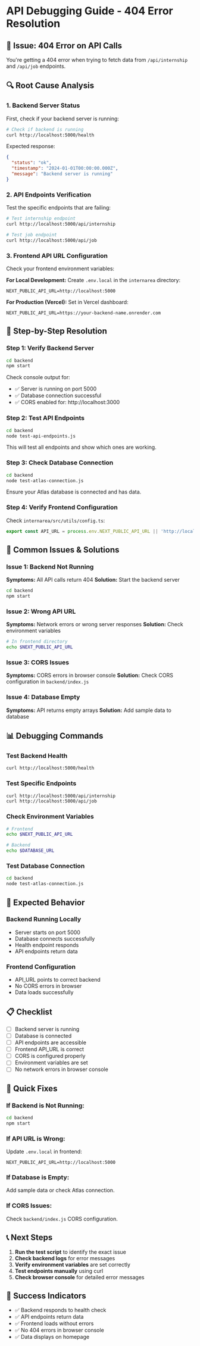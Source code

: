 # API Debugging Guide - 404 Error Resolution

## 🚨 Issue: 404 Error on API Calls

You're getting a 404 error when trying to fetch data from `/api/internship` and `/api/job` endpoints.

## 🔍 Root Cause Analysis

### 1. **Backend Server Status**
First, check if your backend server is running:

```bash
# Check if backend is running
curl http://localhost:5000/health
```

Expected response:
```json
{
  "status": "ok",
  "timestamp": "2024-01-01T00:00:00.000Z",
  "message": "Backend server is running"
}
```

### 2. **API Endpoints Verification**
Test the specific endpoints that are failing:

```bash
# Test internship endpoint
curl http://localhost:5000/api/internship

# Test job endpoint
curl http://localhost:5000/api/job
```

### 3. **Frontend API URL Configuration**
Check your frontend environment variables:

**For Local Development:**
Create `.env.local` in the `internarea` directory:
```env
NEXT_PUBLIC_API_URL=http://localhost:5000
```

**For Production (Vercel):**
Set in Vercel dashboard:
```env
NEXT_PUBLIC_API_URL=https://your-backend-name.onrender.com
```

## 🔧 Step-by-Step Resolution

### Step 1: Verify Backend Server
```bash
cd backend
npm start
```

Check console output for:
- ✅ Server is running on port 5000
- ✅ Database connection successful
- ✅ CORS enabled for: http://localhost:3000

### Step 2: Test API Endpoints
```bash
cd backend
node test-api-endpoints.js
```

This will test all endpoints and show which ones are working.

### Step 3: Check Database Connection
```bash
cd backend
node test-atlas-connection.js
```

Ensure your Atlas database is connected and has data.

### Step 4: Verify Frontend Configuration
Check `internarea/src/utils/config.ts`:
```typescript
export const API_URL = process.env.NEXT_PUBLIC_API_URL || 'http://localhost:5000';
```

## 🚨 Common Issues & Solutions

### Issue 1: Backend Not Running
**Symptoms:** All API calls return 404
**Solution:** Start the backend server
```bash
cd backend
npm start
```

### Issue 2: Wrong API URL
**Symptoms:** Network errors or wrong server responses
**Solution:** Check environment variables
```bash
# In frontend directory
echo $NEXT_PUBLIC_API_URL
```

### Issue 3: CORS Issues
**Symptoms:** CORS errors in browser console
**Solution:** Check CORS configuration in `backend/index.js`

### Issue 4: Database Empty
**Symptoms:** API returns empty arrays
**Solution:** Add sample data to database

## 📊 Debugging Commands

### Test Backend Health
```bash
curl http://localhost:5000/health
```

### Test Specific Endpoints
```bash
curl http://localhost:5000/api/internship
curl http://localhost:5000/api/job
```

### Check Environment Variables
```bash
# Frontend
echo $NEXT_PUBLIC_API_URL

# Backend
echo $DATABASE_URL
```

### Test Database Connection
```bash
cd backend
node test-atlas-connection.js
```

## 🎯 Expected Behavior

### Backend Running Locally
- Server starts on port 5000
- Database connects successfully
- Health endpoint responds
- API endpoints return data

### Frontend Configuration
- API_URL points to correct backend
- No CORS errors in browser
- Data loads successfully

## 📋 Checklist

- [ ] Backend server is running
- [ ] Database is connected
- [ ] API endpoints are accessible
- [ ] Frontend API_URL is correct
- [ ] CORS is configured properly
- [ ] Environment variables are set
- [ ] No network errors in browser console

## 🔧 Quick Fixes

### If Backend is Not Running:
```bash
cd backend
npm start
```

### If API URL is Wrong:
Update `.env.local` in frontend:
```env
NEXT_PUBLIC_API_URL=http://localhost:5000
```

### If Database is Empty:
Add sample data or check Atlas connection.

### If CORS Issues:
Check `backend/index.js` CORS configuration.

## 📞 Next Steps

1. **Run the test script** to identify the exact issue
2. **Check backend logs** for error messages
3. **Verify environment variables** are set correctly
4. **Test endpoints manually** using curl
5. **Check browser console** for detailed error messages

## 🎯 Success Indicators

- ✅ Backend responds to health check
- ✅ API endpoints return data
- ✅ Frontend loads without errors
- ✅ No 404 errors in browser console
- ✅ Data displays on homepage 